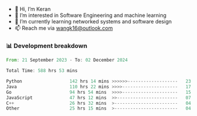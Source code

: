 - 👋 Hi, I’m Keran
- 👀 I’m interested in Software Engineering and machine learning
- 🌱 I’m currently learning networked systems and software design
- 📫 Reach me via wangk16@outlook.com


###  📊 Development breakdown
<!--START_SECTION:waka-->

```rust
From: 21 September 2023 - To: 02 December 2024

Total Time: 588 hrs 53 mins

Python                  142 hrs 14 mins >>>>>>-------------------   23.16 %
Java                    110 hrs 22 mins >>>>---------------------   17.97 %
Go                      94 hrs 54 mins  >>>>---------------------   15.45 %
JavaScript              47 hrs 12 mins  >>-----------------------   07.69 %
C++                     26 hrs 32 mins  >------------------------   04.32 %
Other                   25 hrs 15 mins  >------------------------   04.11 %
```

<!--END_SECTION:waka-->

<!---
keran-w/keran-w is a ✨ special ✨ repository because its `README.md` (this file) appears on your GitHub profile.
You can click the Preview link to take a look at your changes.
--->
